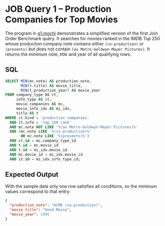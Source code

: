 # JOB Query 1 – Production Companies for Top Movies

The program in [q1.mochi](./q1.mochi) demonstrates a simplified version of the first Join Order Benchmark query. It searches for movies ranked in the IMDB Top 250 whose production company note contains either `(co-production)` or `(presents)` but does not contain `(as Metro-Goldwyn-Mayer Pictures)`. It returns the minimum note, title and year of all qualifying rows.

## SQL
```sql
SELECT MIN(mc.note) AS production_note,
       MIN(t.title) AS movie_title,
       MIN(t.production_year) AS movie_year
FROM company_type AS ct,
     info_type AS it,
     movie_companies AS mc,
     movie_info_idx AS mi_idx,
     title AS t
WHERE ct.kind = 'production companies'
  AND it.info = 'top 250 rank'
  AND mc.note NOT LIKE '%(as Metro-Goldwyn-Mayer Pictures)%'
  AND (mc.note LIKE '%(co-production)%'
       OR mc.note LIKE '%(presents)%')
  AND ct.id = mc.company_type_id
  AND t.id = mc.movie_id
  AND t.id = mi_idx.movie_id
  AND mc.movie_id = mi_idx.movie_id
  AND it.id = mi_idx.info_type_id;
```

## Expected Output
With the sample data only one row satisfies all conditions, so the minimum values correspond to that entry:
```json
{
  "production_note": "ACME (co-production)",
  "movie_title": "Good Movie",
  "movie_year": 1995
}
```
